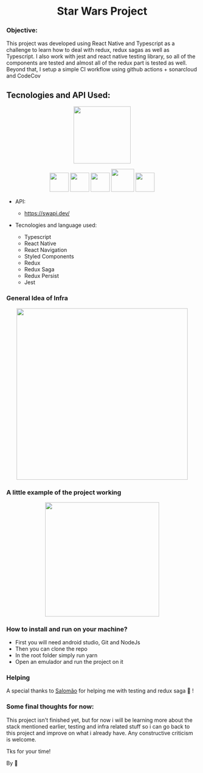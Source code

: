 <p>
<h1 align="center"> Star Wars Project </h1>
<p/>

### Objective: 
This project was developed using React Native and Typescript as a challenge to learn how to deal with redux, redux sagas as well as Typescript. I also work with jest and react native testing library, so all of the components are tested and almost all of the redux part is tested as well. Beyond that, I setup a simple CI workflow using github actions + sonarcloud and CodeCov

## Tecnologies and API Used:

<p align="center">
<img src="https://user-images.githubusercontent.com/76003107/136184970-2f86a26d-f7d5-4539-91d8-3e2208bdd730.png" width="150px" />
</p>
<p align="center">
<img src="https://cdn.jsdelivr.net/gh/devicons/devicon/icons/typescript/typescript-original.svg"  width="50px" />
<img src="https://cdn.jsdelivr.net/gh/devicons/devicon/icons/redux/redux-original.svg" width="50px" />
<img src="https://cdn.jsdelivr.net/gh/devicons/devicon/icons/jest/jest-plain.svg" width="50px" />
<img src="https://user-images.githubusercontent.com/76003107/136183827-36dc03ae-d0d7-43af-8495-20b9e31a38d7.png" width="60px" />
<img src="https://user-images.githubusercontent.com/76003107/136184025-0bf26d30-da38-4e00-9837-f02171ac8b64.png" width="50px" />
</p>

- API:
  - https://swapi.dev/

- Tecnologies and language used: 
  - Typescript
  - React Native
  - React Navigation
  - Styled Components
  - Redux
  - Redux Saga
  - Redux Persist
  - Jest

### General Idea of Infra

<p align="center">
 <img src="https://user-images.githubusercontent.com/76003107/135733221-65621edd-b9ab-4ba2-b27c-ba37569b6355.jpeg" width="450px" />
</p>

### A little example of the project working

<p align="center">
<img src="https://user-images.githubusercontent.com/76003107/136227991-4f2b7539-9ead-4494-a648-95bb6c0268dc.gif"  width="300px" />
</p>

### How to install and run on your machine?

- First you will need android studio, Git and NodeJs
- Then you can clone the repo
- In the root folder simply run yarn
- Open an emulador and run the project on it

### Helping

A special thanks to [Salomão](https://github.com/salomaoluiz) for helping me with testing and redux saga :raised_hands:	!

### Some final thoughts for now:

This project isn't finished yet, but for now i will be learning more about the stack mentioned earlier, testing and infra related stuff so i can go back to this project and improve on what i already have. Any constructive criticism is welcome. 

Tks for your time!

By :call_me_hand:

